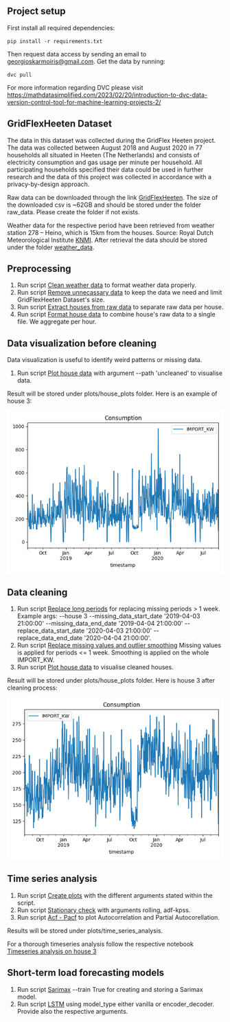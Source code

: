 ## Project setup

First install all required dependencies:
```commandline
pip install -r requirements.txt
```
Then request data access by sending an email to georgioskarmoiris@gmail.com.
Get the data by running:
```commandline
dvc pull
```
For more information regarding DVC please visit https://mathdatasimplified.com/2023/02/20/introduction-to-dvc-data-version-control-tool-for-machine-learning-projects-2/

## GridFlexHeeten Dataset

The data in this dataset was collected during the GridFlex Heeten project. The data was collected between August 
2018 and August 2020 in 77 households all situated in Heeten (The Netherlands) and consists of electricity consumption 
and gas usage per minute per household. All participating households specified their data could be used in further 
research and the data of this project was collected in accordance with a privacy-by-design approach.

Raw data can be downloaded through the link [GridFlexHeeten](https://data.4tu.nl/articles/dataset/Energy_consumption_data_of_the_GridFlex_Heeten_project/14447257/1?file=27671892).
The size of the downloaded csv is ~62GB and should be stored under the folder raw_data. Please create the folder if not
exists.

Weather data for the respective period have been retrieved from weather station 278 – Heino, which is 15km from 
the houses. Source: Royal Dutch Meteorological Institute [KNMI](https://www.knmi.nl/nederland-nu/klimatologie/uurgegevens).
After retrieval the data should be stored under the folder [weather_data](data/weather_data).

## Preprocessing

1. Run script [Clean weather data](src/preprocessing/clean_weather_data.py) to format weather data properly.
2. Run script [Remove unnecassary data](src/preprocessing/remove_unnecessary_data_from_raw_file.py) to keep the data we need and limit GridFlexHeeten Dataset's size.
3. Run script [Extract houses from raw data](src/preprocessing/extract_houses_from_raw.py) to separate raw data per house.
4. Run script [Format house data](src/preprocessing/format_house_data.py) to combine house's raw data to a single file. We aggregate per hour.

## Data visualization before cleaning

Data visualization is useful to identify weird patterns or missing data.
1. Run script [Plot house data](src/data_visualization/plot_house_data.py) with argument --path 'uncleaned' to visualise data.

Result will be stored under plots/house_plots folder. Here is an example of house 3:

![House 3 uncleaned](plots/house_plots/uncleaned/house3.png)

## Data cleaning

1. Run script [Replace long periods](src/data_cleaning/replace-long-period-missing-data.py) for replacing missing periods > 1 week. Example args: --house 3 --missing_data_start_date '2019-04-03 21:00:00' --missing_data_end_date '2019-04-04 21:00:00' --replace_data_start_date '2020-04-03 21:00:00' --replace_data_end_date '2020-04-04 21:00:00'.
2. Run script [Replace missing values and outlier smoothing](src/data_cleaning/missing-values-replacement-and-outlier-smoothing.py) Missing values is applied for periods <= 1 week. Smoothing is applied on the whole IMPORT_KW.
3. Run script [Plot house data](src/data_visualization/plot_house_data.py) to visualise cleaned houses.

Result will be stored under plots/house_plots folder. Here is house 3 after cleaning process:

![House 3 cleaned](plots/house_plots/cleaned/house3.png)

## Time series analysis

1. Run script [Create plots](src/time_series_analysis/create-plots.py) with the different arguments stated within the script.
2. Run script [Stationary check](src/time_series_analysis/stationary-check.py) with arguments rolling, adf-kpss.
3. Run script [Acf - Pacf](src/time_series_analysis/acf-pacf-plots.py) to plot Autocorrelation and Partial Autocorellation.

Results will be stored under plots/time_series_analysis.

For a thorough timeseries analysis follow the respective notebook [Timeseries analysis on house 3](notebooks/Timeseries_Analysis.ipynb)

## Short-term load forecasting models

1. Run script [Sarimax](sarimax/sarimax_short-term-load-forecasting.py) --train True for creating and storing a Sarimax model.
2. Run script [LSTM](LSTM/LSTM-short-term-load-forecasting.py) using model_type either vanilla or encoder_decoder. Provide also the respective arguments.
